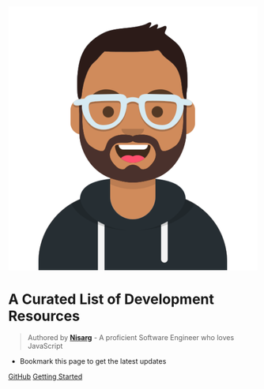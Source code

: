 ![logo](/assets/user.svg)

# **A Curated List of Development Resources**

> Authored by [**Nisarg**](https://www.linkedin.com/in/nisarg-chokshi1/) - A proficient Software Engineer who loves JavaScript

- Bookmark this page to get the latest updates

[GitHub](https://github.com/Nisarg-Chokshi/webdevresources)
[Getting Started](#welcome)